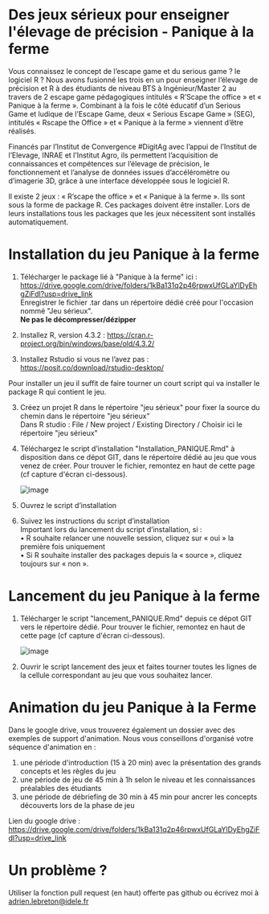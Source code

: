 # Des jeux sérieux pour enseigner l'élevage de précision - Panique à la ferme 

Vous connaissez le concept de l’escape game et du serious game ? le logiciel R ? Nous avons fusionné les trois en un pour enseigner l’élevage de précision et R à des étudiants de niveau BTS à Ingénieur/Master 2 au travers de 2 escape game pédagogiques intitulés « R’Scape the office » et « Panique à la ferme ».
Combinant à la fois le côté éducatif d’un Serious Game et ludique de l’Escape Game, deux « Serious Escape Game » (SEG), intitulés « Rscape the Office » et « Panique à la ferme » viennent d’être réalisés.

Financés par l’Institut de Convergence #DigitAg avec l’appui de l’Institut de l’Elevage, INRAE et l’Institut Agro, ils permettent l’acquisition de connaissances et compétences sur l’élevage de précision, le fonctionnement et l’analyse de données issues d’accéléromètre ou d’imagerie 3D, grâce à une interface développée sous le logiciel R.

Il existe 2 jeux : « R’scape the office » et « Panique à la ferme ». Ils sont sous la forme de package R. Ces packages doivent être installer. Lors de leurs installations tous les packages que les jeux nécessitent sont installés automatiquement.

# Installation du jeu Panique à la ferme  

1. Télécharger le package lié à "Panique à la ferme"  ici : https://drive.google.com/drive/folders/1kBa131q2p46rpwxUfGLaYlDyEhgZiFdl?usp=drive_link  
        Enregistrer le fichier .tar dans un répertoire dédié créé pour l'occasion nommé "Jeu sérieux".    
        **Ne pas le décompresser/dézipper**  


2.	Installez R, version 4.3.2 :  https://cran.r-project.org/bin/windows/base/old/4.3.2/  
3.	Installez Rstudio si vous ne l’avez pas : https://posit.co/download/rstudio-desktop/  
 
Pour installer un jeu il suffit de faire tourner un court script qui va installer le package R qui contient le jeu.   

3. Créez un projet R dans le répertoire "jeu sérieux" pour fixer la source du chemin dans le répertoire "jeu sérieux"  
           Dans R studio : File / New project / Existing Directory / Choisir ici le répertoire "jeu sérieux"  
5. Téléchargez le script d’installation "Installation_PANIQUE.Rmd" à disposition dans ce dépot GIT, dans le répertoire dédié au jeu que vous venez de créer. Pour trouver le fichier, remontez en haut de cette page (cf capture d'écran ci-dessous). 


   ![image](https://github.com/user-attachments/assets/b1f011dc-95b2-42bf-8421-581f451ef9bf)



7. Ouvrez le script d’installation
8. Suivez les instructions du script d’installation  
   Important lors du lancement du script d’installation, si :  
            •	R souhaite relancer une nouvelle session, cliquez sur « oui » la première fois uniquement  
            •	Si R souhaite installer des packages depuis la « source », cliquez toujours sur « non ».  

   
# Lancement du jeu Panique à la ferme

1. Télécharger le script "lancement_PANIQUE.Rmd" depuis ce dépot GIT vers le répertoire dédié. Pour trouver le fichier, remontez en haut de cette page (cf capture d'écran ci-dessous). 



   ![image](https://github.com/user-attachments/assets/6259dbe6-bece-4b3b-a547-8dba1ece9d23)

   

3. Ouvrir le script lancement des jeux et faites tourner toutes les lignes de la cellule correspondant au jeu que vous souhaitez lancer.

# Animation du jeu Panique à la Ferme

Dans le google drive, vous trouverez également un dossier avec des exemples de support d'animation. Nous vous conseillons d'organisé votre séquence d'animation en : 
1) une période d'introduction (15 à 20 min) avec la présentation des grands concepts et les règles du jeu
2) une période de jeu de 45 min à 1h selon le niveau et les connaissances préalables des étudiants
3) une période de débriefing de 30 min à 45 min pour ancrer les concepts découverts lors de la phase de jeu

Lien du google drive : https://drive.google.com/drive/folders/1kBa131q2p46rpwxUfGLaYlDyEhgZiFdl?usp=drive_link 

# Un problème ? 

Utiliser la fonction pull request (en haut) offerte pas github ou écrivez moi à adrien.lebreton@idele.fr  

